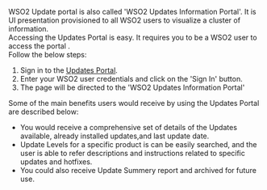 
WSO2 Update portal is also called 'WSO2 Updates Information Portal'.
It is UI presentation provisioned to all WSO2 users to visualize a cluster of information.<br>
Accessing the Updates Portal is easy. It requires you to be a WSO2 user to access the portal .<br>
Follow the below steps: <br>
1. Sign in to the [Updates Portal](https://updates-info.wso2.com/). <br>
2. Enter your WSO2 user credentials and click on the 'Sign In' button. <br>
3. The page will be directed to the 'WSO2 Updates Information Portal'<br>

Some of the main benefits users would receive by using the Updates Portal are described below:

*   You would receive a comprehensive set of details of the Updates available, already installed updates,and last update date.<br>
*   Update Levels for a specific product is can be easily searched, and the user is able to refer descriptions and instructions related to specific updates and hotfixes.<br>
*   You could also receive Update Summery report and archived for future use.<br>





